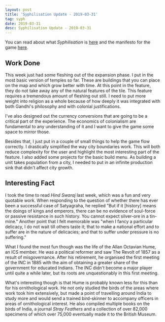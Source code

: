 ```yaml
---
layout: post
title: 'Syphilisation Update - 2019-03-31'
tag: syph
date: 2019-03-31
desc: Syphilisation Update - 2019-03-31
---
```



You can read about what *Syphilisation* is [here](/blog/syph/announce) and the manifesto for the game [here](/blog/syph/manifesto).

## Work Done

This week just had some fleshing out of the expansion phase. I put in the most basic version of temples so far. These are buildings that you can place on the map and which grow better with time. At this point in the feature, they do not take away any of the natural features of the tile. This feature requires a tremendous amount of fleshing out still. I need to put more weight into religion as a whole because of how deeply it was integrated with both Gandhi's philosophy and with colonial justifications.


I've also designed out the currency conversions that are going to be a critical part of the experience. The economics of colonialism are fundamental to any understanding of it and I want to give the game some space to mirror those.


Besides that, I just put in a couple of small things to help the game flow correctly. I drastically simplified the way city boundaries work. This will both reduce complexity for the user and highlight the most interesting part of the feature. I also added some projects for the basic build menu. As building a unit takes population from a city, I needed to put in an infinite production sink that didn't affect city growth.

## Interesting Fact

I took the time to read *Hind Swaraj* last week, which was a fun and very quotable work. When responding to the question of whether there has ever been a successful case of Satyagraha, he replied "But if it [history] means the doings of kings and emperors, there can be no evidence of soul-force or passive resistance in such history. You cannot expect silver-ore in a tin-mine." Another point that I felt memorable was "when I fancy a particular delicacy, I do not wait till others taste it; that to make a national effort and to suffer are in the nature of delicacies; and that to suffer under pressure is no suffering."


What I found the most fun though was the life of the Allan Octavian Hume, an ICS member. He was a political reformer and saw The Revolt of 1857 as a result of misgovernance. After his retirement, he organised the first meeting of the INC in 1885 with the aim of obtaining a greater share of the government for educated Indians. The INC didn't become a major player until quite a while later, but its roots are unquestionably in this first meeting.


What's interesting though is that Hume is probably known less for this than for his ornithological work. He not only studied the birds of the areas where work took him extensively, but made a point of travelling around India to study more and would send a trained bird-skinner to accompany officers in areas of ornithological interest. He also compiled multiple books on the birds of India, a journal *Stray Feathers* and a collection of over 82,000 specimens of which over 75,000 eventually made it to the British Museum.

